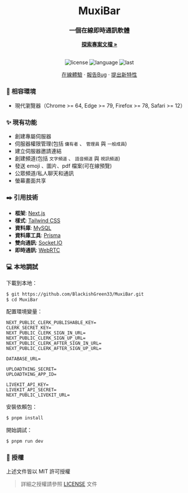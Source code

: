 <h1 align="center">MuxiBar</h1>
<div align="center">
  <h3>一個在線即時通訊軟體</h3>
  <a href="https://github.com/BlackishGreen33/MuxiBar"><strong>探索專案文檔 »</strong></a>
  <br />
  <br />
  
  ![license](https://img.shields.io/github/license/BlackishGreen33/MuxiBar)
  ![language](https://img.shields.io/github/languages/top/BlackishGreen33/MuxiBar)
  ![last](https://img.shields.io/github/last-commit/BlackishGreen33/MuxiBar)
  
  <a href="https://muxi-bar.vercel.app/" target="_blank">在線體驗</a>
  ·
  <a href="https://github.com/BlackishGreen33/MuxiBar/issues">報告Bug</a>
  ·
  <a href="https://github.com/BlackishGreen33/MuxiBar/issues">提出新特性</a>
</div>

### 🎯 相容環境

- 現代瀏覽器（Chrome >= 64, Edge >= 79, Firefox >= 78, Safari >= 12）

### ✨ 現有功能

- 創建專屬伺服器
- 伺服器權限管理(包括 `傭有者` 、 `管理員` 與 `一般成員`)
- 建立伺服器邀請連結
- 創建頻道(包括 `文字頻道` 、 `語音頻道` 與 `視訊頻道`)
- 發送 emoji 、圖片、pdf 檔案(可在線預覽)
- 公眾頻道/私人聊天和通訊
- 螢幕畫面共享

### ✒️ 引用技術

- **框架**: [Next.js](https://nextjs.org)
- **樣式**: [Tailwind CSS](https://www.tailwindcss.cn/)
- **資料庫**: [MySQL](https://www.mysql.com/)
- **資料庫工具**: [Prisma](https://www.prisma.io/)
- **雙向通訊**: [Socket.IO](https://socket.io/)
- **即時通訊**: [WebRTC](https://webrtc.org/)

### 💻 本地調試

下載到本地：
```bash
$ git https://github.com/BlackishGreen33/MuxiBar.git
$ cd MuxiBar
```

配置環境變量：
```env
NEXT_PUBLIC_CLERK_PUBLISHABLE_KEY=
CLERK_SECRET_KEY=
NEXT_PUBLIC_CLERK_SIGN_IN_URL=
NEXT_PUBLIC_CLERK_SIGN_UP_URL=
NEXT_PUBLIC_CLERK_AFTER_SIGN_IN_URL=
NEXT_PUBLIC_CLERK_AFTER_SIGN_UP_URL=

DATABASE_URL=

UPLOADTHING_SECRET=
UPLOADTHING_APP_ID=

LIVEKIT_API_KEY=
LIVEKIT_API_SECRET=
NEXT_PUBLIC_LIVEKIT_URL=
```

安裝依賴包：
```bash
$ pnpm install
```

開始調試：
```bash
$ pnpm run dev
```

### 📝 授權

上述文件皆以 MIT 許可授權
> 詳細之授權請參照 [LICENSE](LICENSE) 文件
